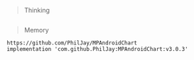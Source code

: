 > Thinking

```

```

> Memory

```
https://github.com/PhilJay/MPAndroidChart
implementation 'com.github.PhilJay:MPAndroidChart:v3.0.3'
```

